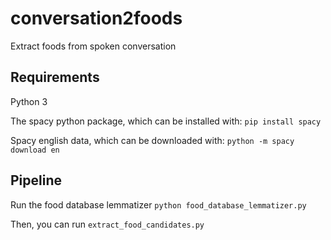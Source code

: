 # conversation2foods
 Extract foods from spoken conversation

## Requirements
Python 3

The spacy python package, which can be installed with: `pip install spacy`

Spacy english data, which can be downloaded with: `python -m spacy download en`

## Pipeline

Run the food database lemmatizer
`python food_database_lemmatizer.py`

Then, you can run `extract_food_candidates.py`
